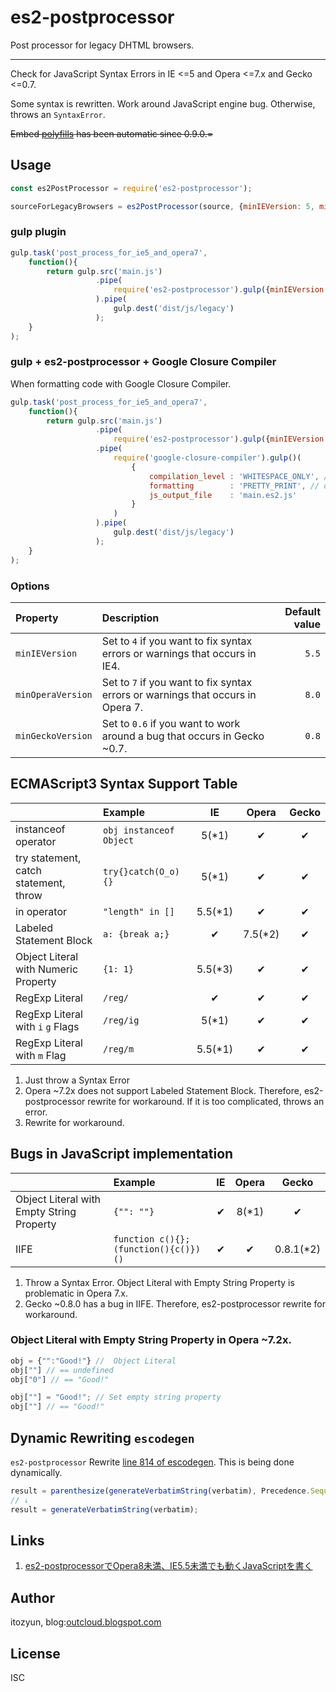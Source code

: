 # es2-postprocessor

Post processor for legacy DHTML browsers.

---

Check for JavaScript Syntax Errors in IE <=5 and Opera <=7.x and Gecko <=0.7.

Some syntax is rewritten. Work around JavaScript engine bug. Otherwise, throws an `SyntaxError`.

~~Embed [polyfills](https://github.com/ECMAScript2/es2-to-es3) has been automatic since 0.9.0.=~~

## Usage

~~~js
const es2PostProcessor = require('es2-postprocessor');

sourceForLegacyBrowsers = es2PostProcessor(source, {minIEVersion: 5, minOperaVersion: 7, minGeckoVersion: 0.6});
~~~

### gulp plugin

~~~js
gulp.task('post_process_for_ie5_and_opera7',
    function(){
        return gulp.src('main.js')
                   .pipe(
                       require('es2-postprocessor').gulp({minIEVersion: 5, minOperaVersion: 7, minGeckoVersion: 0.6})
                   ).pipe(
                       gulp.dest('dist/js/legacy')
                   );
    }
);
~~~

### gulp + es2-postprocessor + Google Closure Compiler

When formatting code with Google Closure Compiler.

~~~js
gulp.task('post_process_for_ie5_and_opera7',
    function(){
        return gulp.src('main.js')
                   .pipe(
                       require('es2-postprocessor').gulp({minIEVersion: 5, minOperaVersion: 7, minGeckoVersion: 0.6})
                   .pipe(
                       require('google-closure-compiler').gulp()(
                           {
                               compilation_level : 'WHITESPACE_ONLY', // Prevent replacing labeled blocks.
                               formatting        : 'PRETTY_PRINT', // or 'SINGLE_QUOTES'
                               js_output_file    : 'main.es2.js'
                           }
                       )
                   ).pipe(
                       gulp.dest('dist/js/legacy')
                   );
    }
);
~~~

### Options

| Property              | Description                                                                     | Default value |
|:----------------------|:--------------------------------------------------------------------------------|--------------:|
| `minIEVersion`        | Set to `4` if you want to fix syntax errors or warnings that occurs in IE4.     | `5.5`         |
| `minOperaVersion`     | Set to `7` if you want to fix syntax errors or warnings that occurs in Opera 7. | `8.0`         |
| `minGeckoVersion`     | Set to `0.6` if you want to work around a bug that occurs in Gecko ~0.7.        | `0.8`         |

## ECMAScript3 Syntax Support Table

|                                             | Example                              | IE      | Opera   | Gecko |
|:--------------------------------------------|:-------------------------------------|:-------:|:-------:|:-----:|
| instanceof operator                         | `obj instanceof Object`              | 5(*1)   | ✔      | ✔    |
| try statement, catch statement, throw       | `try{}catch(O_o){}`                  | 5(*1)   | ✔      | ✔    |
| in operator                                 | `"length" in []`                     | 5.5(*1) | ✔      | ✔    |
| Labeled Statement Block                     | `a: {break a;}`                      | ✔      | 7.5(*2) | ✔    |
| Object Literal with Numeric Property        | `{1: 1}`                             | 5.5(*3) | ✔      | ✔    |
| RegExp Literal                              | `/reg/`                              | ✔      | ✔      | ✔    |
| RegExp Literal with `i` `g` Flags           | `/reg/ig`                            | 5(*1)   | ✔      | ✔    |
| RegExp Literal with `m` Flag                | `/reg/m`                             | 5.5(*1) | ✔      | ✔    |

1. Just throw a Syntax Error
2. Opera ~7.2x does not support Labeled Statement Block. Therefore, es2-postprocessor rewrite for workaround. If it is too complicated, throws an error.
3. Rewrite for workaround.

## Bugs in JavaScript implementation

|                                             | Example                              | IE | Opera | Gecko     |
|:--------------------------------------------|:-------------------------------------|:--:|:-----:|:---------:|
| Object Literal with Empty String Property   | `{"": ""}`                           | ✔ | 8(*1) | ✔        |
| IIFE                                        | `function c(){};(function(){c()})()` | ✔ | ✔    | 0.8.1(*2) |

1. Throw a Syntax Error. Object Literal with Empty String Property is problematic in Opera 7.x.
2. Gecko ~0.8.0 has a bug in IIFE. Therefore, es2-postprocessor rewrite for workaround. 

### Object Literal with Empty String Property in Opera ~7.2x.

~~~js
obj = {"":"Good!"} //  Object Literal
obj[""] // == undefined
obj["0"] // == "Good!"

obj[""] = "Good!"; // Set empty string property
obj[""] // == "Good!"
~~~


## Dynamic Rewriting `escodegen`

`es2-postprocessor` Rewrite [line 814 of escodegen](https://github.com/estools/escodegen/blob/7a48a218cff99cd38e38e54ac8f310196314702e/escodegen.js#L814). This is being done dynamically.

~~~js
result = parenthesize(generateVerbatimString(verbatim), Precedence.Sequence, precedence);
// ↓
result = generateVerbatimString(verbatim);
~~~

## Links

1. [es2-postprocessorでOpera8未満、IE5.5未満でも動くJavaScriptを書く](//outcloud.blogspot.com/2022/11/es2-postprocessor.html)

## Author

itozyun, blog:[outcloud.blogspot.com](//outcloud.blogspot.com/)

## License

ISC
